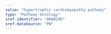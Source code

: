 ```yaml
---
value: "hypertrophic cardiomyopathy pathway"
type: "Pathway Ontology"
xref-identifier: "0000296"
xref-dataSource: "PW"
---
```

